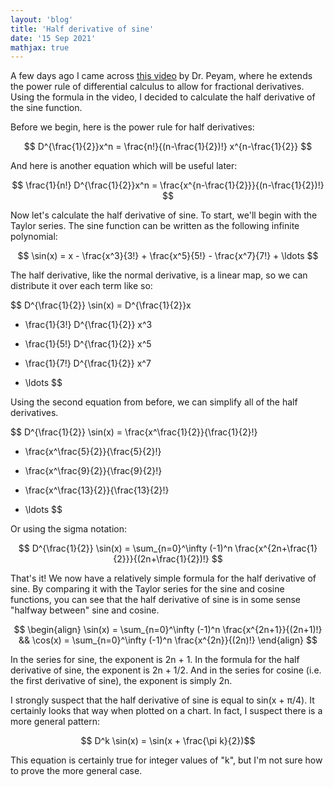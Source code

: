 ```yaml
---
layout: 'blog'
title: 'Half derivative of sine'
date: '15 Sep 2021'
mathjax: true
---
```


A few days ago I came across [this video](https://www.youtube.com/watch?v=gaAhCTDc6oA) by Dr. Peyam, where he extends the power rule of differential calculus to allow for fractional derivatives. Using the formula in the video, I decided to calculate the half derivative of the sine function.

Before we begin, here is the power rule for half derivatives:

$$ D^{\frac{1}{2}}x^n = \frac{n!}{(n-\frac{1}{2})!} x^{n-\frac{1}{2}} $$

And here is another equation which will be useful later:

$$ \frac{1}{n!} D^{\frac{1}{2}}x^n = \frac{x^{n-\frac{1}{2}}}{(n-\frac{1}{2})!} $$

Now let's calculate the half derivative of sine. To start, we'll begin with the Taylor series. The sine function can be written as the following infinite polynomial:

$$ \sin(x) = x - \frac{x^3}{3!} + \frac{x^5}{5!} - \frac{x^7}{7!} + \ldots $$

The half derivative, like the normal derivative, is a linear map, so we can distribute it over each term like so:

$$ D^{\frac{1}{2}} \sin(x)
  = D^{\frac{1}{2}}x
  - \frac{1}{3!} D^{\frac{1}{2}} x^3
  + \frac{1}{5!} D^{\frac{1}{2}} x^5
  - \frac{1}{7!} D^{\frac{1}{2}} x^7
  + \ldots $$

Using the second equation from before, we can simplify all of the half derivatives.

$$ D^{\frac{1}{2}} \sin(x)
  = \frac{x^\frac{1}{2}}{\frac{1}{2}!}
  - \frac{x^\frac{5}{2}}{\frac{5}{2}!}
  + \frac{x^\frac{9}{2}}{\frac{9}{2}!}
  - \frac{x^\frac{13}{2}}{\frac{13}{2}!}
  + \ldots $$

Or using the sigma notation:

$$ D^{\frac{1}{2}} \sin(x) = \sum_{n=0}^\infty
  (-1)^n \frac{x^{2n+\frac{1}{2}}}{(2n+\frac{1}{2})!} $$

That's it! We now have a relatively simple formula for the half derivative of sine. By comparing it with the Taylor series for the sine and cosine functions, you can see that the half derivative of sine is in some sense "halfway between" sine and cosine.

$$ \begin{align}
  \sin(x) = \sum_{n=0}^\infty (-1)^n \frac{x^{2n+1}}{(2n+1)!}
  && \cos(x) = \sum_{n=0}^\infty (-1)^n \frac{x^{2n}}{(2n)!}
\end{align} $$

In the series for sine, the exponent is 2n + 1. In the formula for the half derivative of sine, the exponent is 2n + 1/2. And in the series for cosine (i.e. the first derivative of sine), the exponent is simply 2n.

I strongly suspect that the half derivative of sine is equal to sin(x + π/4). It certainly looks that way when plotted on a chart. In fact, I suspect there is a more general pattern:

$$ D^k \sin(x) = \sin(x + \frac{\pi k}{2})$$

This equation is certainly true for integer values of "k", but I'm not sure how to prove the more general case.
